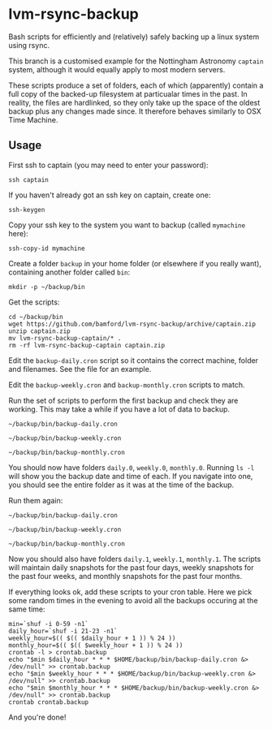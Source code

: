 lvm-rsync-backup
================

Bash scripts for efficiently and (relatively) safely backing up a
linux system using rsync.

This branch is a customised example for the Nottingham Astronomy 
`captain` system, although it would equally apply to most modern servers.

These scripts produce a set of folders, each of which (apparently)
contain a full copy of the backed-up filesystem at particualar times
in the past.  In reality, the files are hardlinked, so they only take
up the space of the oldest backup plus any changes made since.  It
therefore behaves similarly to OSX Time Machine.


Usage
-----

First ssh to captain (you may need to enter your password):

    ssh captain

If you haven't already got an ssh key on captain, create one:

    ssh-keygen

Copy your ssh key to the system you want to backup (called `mymachine` here):

    ssh-copy-id mymachine

Create a folder `backup` in your home folder (or elsewhere if you really want), containing another folder called `bin`:

    mkdir -p ~/backup/bin

Get the scripts:

    cd ~/backup/bin
    wget https://github.com/bamford/lvm-rsync-backup/archive/captain.zip
    unzip captain.zip
    mv lvm-rsync-backup-captain/* .
    rm -rf lvm-rsync-backup-captain captain.zip

Edit the `backup-daily.cron` script so it contains the correct machine, folder and filenames.  See the file for an example.

Edit the `backup-weekly.cron` and `backup-monthly.cron` scripts to match.

Run the set of scripts to perform the first backup and check they are working.  This may take a while if you have a lot of data to backup.

    ~/backup/bin/backup-daily.cron

    ~/backup/bin/backup-weekly.cron

    ~/backup/bin/backup-monthly.cron

You should now have folders `daily.0`, `weekly.0`, `monthly.0`.  Running `ls -l` will show you the backup date and time of each.  If you navigate into one, you should see the entire folder as it was at the time of the backup.

Run them again:

    ~/backup/bin/backup-daily.cron

    ~/backup/bin/backup-weekly.cron

    ~/backup/bin/backup-monthly.cron

Now you should also have folders `daily.1`, `weekly.1`, `monthly.1`.  The scripts will maintain daily snapshots for the past four days, weekly snapshots for the past four weeks, and monthly snapshots for the past four months. 

If everything looks ok, add these scripts to your cron table.  Here we pick some random times in the evening to avoid all the backups occuring at the same time:

    min=`shuf -i 0-59 -n1`
    daily_hour=`shuf -i 21-23 -n1`
    weekly_hour=$(( $(( $daily_hour + 1 )) % 24 ))
    monthly_hour=$(( $(( $weekly_hour + 1 )) % 24 ))
    crontab -l > crontab.backup
    echo "$min $daily_hour * * * $HOME/backup/bin/backup-daily.cron &> /dev/null" >> crontab.backup
    echo "$min $weekly_hour * * * $HOME/backup/bin/backup-weekly.cron &> /dev/null" >> crontab.backup
    echo "$min $monthly_hour * * * $HOME/backup/bin/backup-weekly.cron &> /dev/null" >> crontab.backup
    crontab crontab.backup

And you're done!